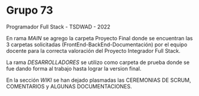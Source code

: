 # Grupo 73
Programador Full Stack - TSDWAD - 2022

En rama *MAIN* se agrego la carpeta Proyecto Final donde se encuentran las 3 carpetas solicitadas (FrontEnd-BackEnd-Documentación) por el equipo docente para la correcta valoración del Proyecto Integrador Full Stack.

La rama *DESARROLLADORES* se utilizo como carpeta de prueba donde se fue dando forma al trabajo hasta lograr la version final.

En la sección *WIKI* se han dejado plasmadas las CEREMONIAS DE SCRUM, COMENTARIOS y ALGUNAS DOCUMENTACIONES.
